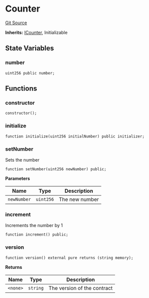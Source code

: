 # Counter
[Git Source](https://github.com/gretzke/foundry-template/blob/952489c408f511dc764c05d3a2a21ded78da224f/src/Counter.sol)

**Inherits:**
[ICounter](/src/interface/ICounter.sol/interface.ICounter.md), Initializable


## State Variables
### number

```solidity
uint256 public number;
```


## Functions
### constructor


```solidity
constructor();
```

### initialize


```solidity
function initialize(uint256 initialNumber) public initializer;
```

### setNumber

Sets the number


```solidity
function setNumber(uint256 newNumber) public;
```
**Parameters**

|Name|Type|Description|
|----|----|-----------|
|`newNumber`|`uint256`|The new number|


### increment

Increments the number by 1


```solidity
function increment() public;
```

### version


```solidity
function version() external pure returns (string memory);
```
**Returns**

|Name|Type|Description|
|----|----|-----------|
|`<none>`|`string`|The version of the contract|


